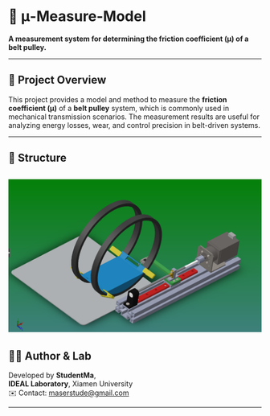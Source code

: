 # 🧪 μ-Measure-Model

**A measurement system for determining the friction coefficient (μ) of a belt pulley.**

---

## 📌 Project Overview

This project provides a model and method to measure the **friction coefficient (μ)** of a **belt pulley** system, which is commonly used in mechanical transmission scenarios. The measurement results are useful for analyzing energy losses, wear, and control precision in belt-driven systems.

---

## 🧾 Structure
  ![](https://github.com/studentma-maker/mu-measure-model/blob/main/picture/picture1.png)
---

## 🧑‍🔬 Author & Lab

Developed by **StudentMa**,  
**IDEAL Laboratory**, Xiamen University  
✉️ Contact: maserstude@gmail.com

---


